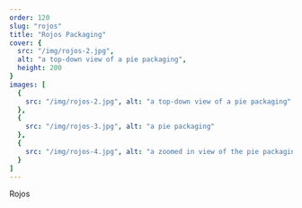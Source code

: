 ```yaml
---
order: 120
slug: "rojos"
title: "Rojos Packaging"
cover: {
  src: "/img/rojos-2.jpg",
  alt: "a top-down view of a pie packaging",
  height: 200
}
images: [
  {
    src: "/img/rojos-2.jpg", alt: "a top-down view of a pie packaging"
  },
  {
    src: "/img/rojos-3.jpg", alt: "a pie packaging"
  },
  {
    src: "/img/rojos-4.jpg", alt: "a zoomed in view of the pie packaging cardboard hook"
  }
]
---
```

Rojos